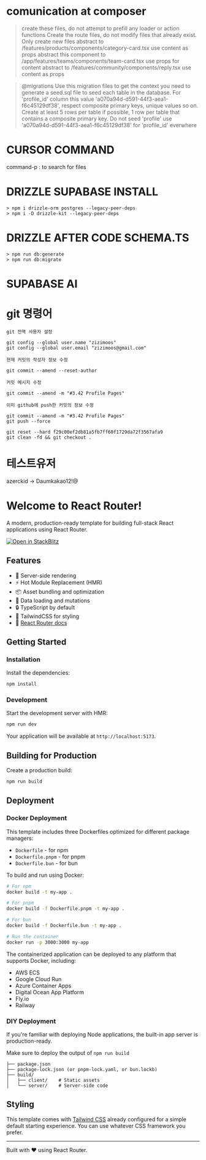 # comunication at composer
> create these files, do not attempt to prefill any loader or action functions
> Create the route files, do not modify files that already exist. Only create new files
> abstract to /features/products/components/category-card.tsx use content as props
> abstract this component to /app/features/teams/components/team-card.tsx use props for content
> abstract to /features/community/components/reply.tsx use content as props

> @migrations Use this migration files to get the context you need to generate a seed.sql file to seed each table in the database. For 'profile_id' column this value 'a070a94d-d591-44f3-aea1-f6c45129df38', respect composite primary keys, unique values so on. Create at least 5 rows per table if possible, 1 row per table that contains a composite primary key.
Do not seed 'profile' use 'a070a94d-d591-44f3-aea1-f6c45129df38' for 'profile_id' everwhere

# CURSOR COMMAND
command-p : to search for files

# DRIZZLE SUPABASE INSTALL
```
> npm i drizzle-orm postgres --legacy-peer-deps
> npm i -D drizzle-kit --legacy-peer-deps
```

# DRIZZLE AFTER CODE SCHEMA.TS
```
> npm run db:generate   
> npm run db:migrate
```
# SUPABASE AI

# git 명령어
```
git 전역 사용자 설정

git config --global user.name "zizimoos"
git config --global user.email "zizimoos@gmail.com"

```

```
현재 커밋의 작성자 정보 수정

git commit --amend --reset-author
```

```
커밋 메시지 수정

git commit --amend -m "#3.42 Profile Pages"
```

```
이미 github에 push한 커밋의 정보 수정

git commit --amend -m "#3.42 Profile Pages"
git push --force
```

```
git reset --hard f29c00ef2db81a5fb7ff60f1729da72f3567afa9
git clean -fd && git checkout .
```
# 테스트유저
azerckid -> Daumkakao12!@

# Welcome to React Router!


A modern, production-ready template for building full-stack React applications using React Router.

[![Open in StackBlitz](https://developer.stackblitz.com/img/open_in_stackblitz.svg)](https://stackblitz.com/github/remix-run/react-router-templates/tree/main/default)

## Features

- 🚀 Server-side rendering
- ⚡️ Hot Module Replacement (HMR)
- 📦 Asset bundling and optimization
- 🔄 Data loading and mutations
- 🔒 TypeScript by default
- 🎉 TailwindCSS for styling
- 📖 [React Router docs](https://reactrouter.com/)

## Getting Started

### Installation

Install the dependencies:

```bash
npm install
```

### Development

Start the development server with HMR:

```bash
npm run dev
```

Your application will be available at `http://localhost:5173`.

## Building for Production

Create a production build:

```bash
npm run build
```

## Deployment

### Docker Deployment

This template includes three Dockerfiles optimized for different package managers:

- `Dockerfile` - for npm
- `Dockerfile.pnpm` - for pnpm
- `Dockerfile.bun` - for bun

To build and run using Docker:

```bash
# For npm
docker build -t my-app .

# For pnpm
docker build -f Dockerfile.pnpm -t my-app .

# For bun
docker build -f Dockerfile.bun -t my-app .

# Run the container
docker run -p 3000:3000 my-app
```

The containerized application can be deployed to any platform that supports Docker, including:

- AWS ECS
- Google Cloud Run
- Azure Container Apps
- Digital Ocean App Platform
- Fly.io
- Railway

### DIY Deployment

If you're familiar with deploying Node applications, the built-in app server is production-ready.

Make sure to deploy the output of `npm run build`

```
├── package.json
├── package-lock.json (or pnpm-lock.yaml, or bun.lockb)
├── build/
│   ├── client/    # Static assets
│   └── server/    # Server-side code
```

## Styling

This template comes with [Tailwind CSS](https://tailwindcss.com/) already configured for a simple default starting experience. You can use whatever CSS framework you prefer.

---

Built with ❤️ using React Router.
